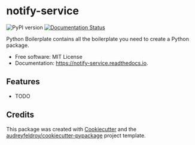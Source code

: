 # notify-service

![PyPI version](https://img.shields.io/pypi/v/notify_service.svg)
[![Documentation Status](https://readthedocs.org/projects/notify-service/badge/?version=latest)](https://notify-service.readthedocs.io/en/latest/?version=latest)

Python Boilerplate contains all the boilerplate you need to create a Python package.

* Free software: MIT License
* Documentation: https://notify-service.readthedocs.io.

## Features

* TODO

## Credits

This package was created with [Cookiecutter](https://github.com/audreyfeldroy/cookiecutter) and the [audreyfeldroy/cookiecutter-pypackage](https://github.com/audreyfeldroy/cookiecutter-pypackage) project template.
